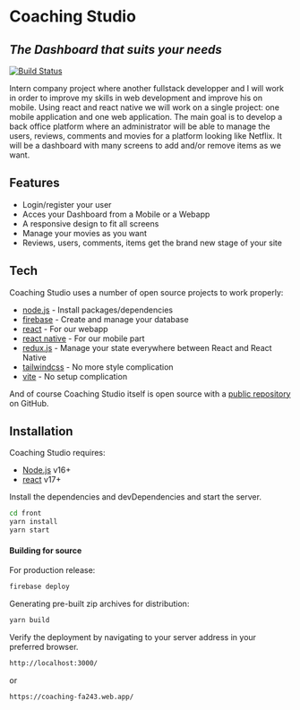 # Coaching Studio
## _The Dashboard that suits your needs_

[![Build Status](https://github.com/MathieuVce/Coaching/actions/workflows/fireabse-deploy.yml/badge.svg?branch=develop)](https://github.com/MathieuVce/Coaching/actions/workflows/fireabse-deploy.yml)


Intern company project where another fullstack developper and I will work in order to improve my skills in web development and improve his on mobile. Using react and react native we will work on a single project: one mobile application and one web application. The main goal is to develop a back office platform where an administrator will be able to manage the users, reviews, comments and movies for a platform looking like Netflix. It will be a dashboard with many screens to add and/or remove items as we want.

## Features

- Login/register your user
- Acces your Dashboard from a Mobile or a Webapp
- A responsive design to fit all screens
- Manage your movies as you want
- Reviews, users, comments, items get the brand new  stage of your site

## Tech

Coaching Studio uses a number of open source projects to work properly:

- [node.js](https://nodejs.org/)  - Install packages/dependencies
- [firebase](https://firebase.google.com/) - Create and manage your database
- [react](https://fr.reactjs.org/) - For our webapp
- [react native](https://reactnative.dev/) - For our mobile part
- [redux.js](https://redux.js.org/) - Manage your state everywhere between React and React Native
- [tailwindcss](https://tailwindcss.com/) - No more style complication
- [vite](https://vitejs.dev/) - No setup complication

And of course Coaching Studio itself is open source with a [public repository](https://github.com/MathieuVce/Coaching/) on GitHub.

## Installation

Coaching Studio requires: 
- [Node.js](https://nodejs.org/) v16+
- [react](https://fr.reactjs.org/) v17+


Install the dependencies and devDependencies and start the server.

```sh
cd front
yarn install
yarn start
```

#### Building for source

For production release:

```sh
firebase deploy
```

Generating pre-built zip archives for distribution:

```sh
yarn build
```

Verify the deployment by navigating to your server address in
your preferred browser.

```sh
http://localhost:3000/
```
or
```sh
https://coaching-fa243.web.app/
```
